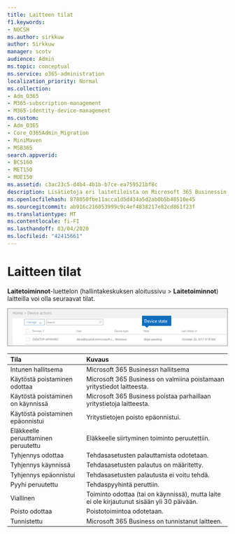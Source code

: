 ```yaml
---
title: Laitteen tilat
f1.keywords:
- NOCSH
ms.author: sirkkuw
author: Sirkkuw
manager: scotv
audience: Admin
ms.topic: conceptual
ms.service: o365-administration
localization_priority: Normal
ms.collection:
- Adm_O365
- M365-subscription-management
- M365-identity-device-management
ms.custom:
- Adm_O365
- Core_O365Admin_Migration
- MiniMaven
- MSB365
search.appverid:
- BCS160
- MET150
- MOE150
ms.assetid: c3ac23c5-d4b4-4b1b-b7ce-ea759521bf8c
description: Lisätietoja eri laitetiloista on Microsoft 365 Businessin Järjestelmänvalvoja-aloitussivun Laitetoiminnot-luettelossa.
ms.openlocfilehash: 878050fbe11acca1d5d434a5d2ab0b5b48510e45
ms.sourcegitcommit: ab916c216053999c9c4ef4838217e82cd861f23f
ms.translationtype: MT
ms.contentlocale: fi-FI
ms.lasthandoff: 03/04/2020
ms.locfileid: "42415661"
---
```

# <a name="device-states"></a>Laitteen tilat

**Laitetoiminnot**-luettelon (hallintakeskuksen aloitussivu \> **Laitetoiminnot**) laitteilla voi olla seuraavat tilat.
  
![In the Device actions list, you can see the Devices states.](../media/a621c47e-45d9-4e1a-beb9-c03254d40c1d.png)
  
|**Tila**|**Kuvaus**|
|:-----|:-----|
|Intunen hallitsema  <br/> |Microsoft 365 Businessn hallitsema  <br/> |
|Käytöstä poistaminen odottaa  <br/> |Microsoft 365 Business on valmiina poistamaan yritystiedot laitteesta.  <br/> |
|Käytöstä poistaminen on käynnissä  <br/> |Microsoft 365 Business poistaa parhaillaan yritystietoja laitteesta.  <br/> |
|Käytöstä poistaminen epäonnistui  <br/> | Yritystietojen poisto epäonnistui.  <br/> |
|Eläkkeelle peruuttaminen peruutettu  <br/> |Eläkkeelle siirtyminen toiminto peruutettiin.  <br/> |
|Tyhjennys odottaa  <br/> |Tehdasasetusten palauttamista odotetaan.  <br/> |
|Tyhjennys käynnissä  <br/> |Tehdasasetusten palautus on määritetty.  <br/> |
|Tyhjennys epäonnistui  <br/> |Tehdasasetusten palautusta ei voitu tehdä.  <br/> |
|Pyyhi peruutettu  <br/> |Tehdaspyyhintä peruttiin.  <br/> |
|Viallinen  <br/> |Toiminto odottaa (tai on käynnissä), mutta laite ei ole kirjautunut sisään yli 30 päivään.  <br/> |
|Poisto odottaa  <br/> |Poistotoimintoa odotetaan.  <br/> |
|Tunnistettu  <br/> |Microsoft 365 Business on tunnistanut laitteen.  <br/> |
   
